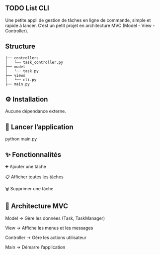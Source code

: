 ## TODO List CLI

Une petite appli de gestion de tâches en ligne de commande, simple et rapide à lancer.
C’est un petit projet en architecture MVC (Model - View - Controller).

## Structure

```
├── controllers
│   └── task_controller.py
├── model
│   └── task.py
├── views
│   └── cli.py
├── main.py
```

## ⚙️ Installation

Aucune dépendance externe.

## 🚀 Lancer l’application

python main.py

## ✨ Fonctionnalités

➕ Ajouter une tâche

📋 Afficher toutes les tâches

🗑️ Supprimer une tâche

## 🧩 Architecture MVC

Model → Gère les données (Task, TaskManager)

View → Affiche les menus et les messages

Controller → Gère les actions utilisateur

Main → Démarre l’application